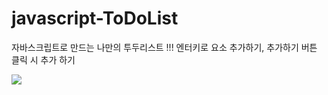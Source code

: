 # javascript-ToDoList

자바스크립트로 만드는 나만의 투두리스트 !!!
엔터키로 요소 추가하기, 추가하기 버튼 클릭 시 추가 하기



<img src="https://github.com/user-attachments/assets/fdc865d7-52fc-4f1d-8a10-a868d1078b56">
